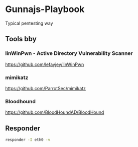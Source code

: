 # Gunnajs-Playbook
Typical pentesting way

## Tools bby

### linWinPwn - Active Directory Vulnerability Scanner
https://github.com/lefayjey/linWinPwn
### mimikatz
https://github.com/ParrotSec/mimikatz
### Bloodhound
https://github.com/BloodHoundAD/BloodHound

## Responder
```bash
responder -I eth0 -v
```
